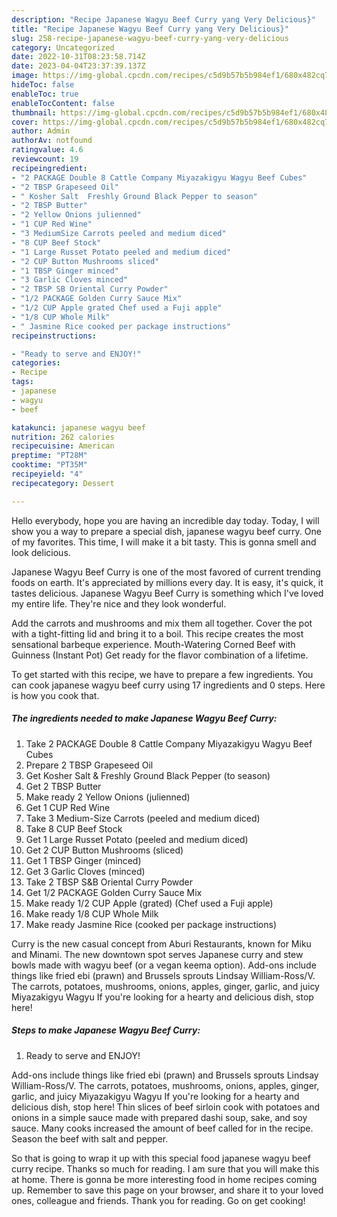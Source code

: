```yaml
---
description: "Recipe Japanese Wagyu Beef Curry yang Very Delicious}"
title: "Recipe Japanese Wagyu Beef Curry yang Very Delicious}"
slug: 258-recipe-japanese-wagyu-beef-curry-yang-very-delicious
category: Uncategorized
date: 2022-10-31T08:23:58.714Z
date: 2023-04-04T23:37:39.137Z
image: https://img-global.cpcdn.com/recipes/c5d9b57b5b984ef1/680x482cq70/japanese-wagyu-beef-curry-recipe-main-photo.jpg
hideToc: false
enableToc: true
enableTocContent: false
thumbnail: https://img-global.cpcdn.com/recipes/c5d9b57b5b984ef1/680x482cq70/japanese-wagyu-beef-curry-recipe-main-photo.jpg
cover: https://img-global.cpcdn.com/recipes/c5d9b57b5b984ef1/680x482cq70/japanese-wagyu-beef-curry-recipe-main-photo.jpg
author: Admin
authorAv: notfound
ratingvalue: 4.6
reviewcount: 19
recipeingredient:
- "2 PACKAGE Double 8 Cattle Company Miyazakigyu Wagyu Beef Cubes"
- "2 TBSP Grapeseed Oil"
- " Kosher Salt  Freshly Ground Black Pepper to season"
- "2 TBSP Butter"
- "2 Yellow Onions julienned"
- "1 CUP Red Wine"
- "3 MediumSize Carrots peeled and medium diced"
- "8 CUP Beef Stock"
- "1 Large Russet Potato peeled and medium diced"
- "2 CUP Button Mushrooms sliced"
- "1 TBSP Ginger minced"
- "3 Garlic Cloves minced"
- "2 TBSP SB Oriental Curry Powder"
- "1/2 PACKAGE Golden Curry Sauce Mix"
- "1/2 CUP Apple grated Chef used a Fuji apple"
- "1/8 CUP Whole Milk"
- " Jasmine Rice cooked per package instructions"
recipeinstructions:

- "Ready to serve and ENJOY!"
categories:
- Recipe
tags:
- japanese
- wagyu
- beef

katakunci: japanese wagyu beef 
nutrition: 262 calories
recipecuisine: American
preptime: "PT28M"
cooktime: "PT35M"
recipeyield: "4"
recipecategory: Dessert

---
```



Hello everybody, hope you are having an incredible day today. Today, I will show you a way to prepare a special dish, japanese wagyu beef curry. One of my favorites. This time, I will make it a bit tasty. This is gonna smell and look delicious.

Japanese Wagyu Beef Curry is one of the most favored of current trending foods on earth. It's appreciated by millions every day. It is easy, it's quick, it tastes delicious. Japanese Wagyu Beef Curry is something which I've loved my entire life. They're nice and they look wonderful.

Add the carrots and mushrooms and mix them all together. Cover the pot with a tight-fitting lid and bring it to a boil. This recipe creates the most sensational barbeque experience. Mouth-Watering Corned Beef with Guinness (Instant Pot) Get ready for the flavor combination of a lifetime.


To get started with this recipe, we have to prepare a few ingredients. You can cook japanese wagyu beef curry using 17 ingredients and 0 steps. Here is how you cook that.

<!--inarticleads1-->

##### The ingredients needed to make Japanese Wagyu Beef Curry:

1. Take 2 PACKAGE Double 8 Cattle Company Miyazakigyu Wagyu Beef Cubes
1. Prepare 2 TBSP Grapeseed Oil
1. Get  Kosher Salt &amp; Freshly Ground Black Pepper (to season)
1. Get 2 TBSP Butter
1. Make ready 2 Yellow Onions (julienned)
1. Get 1 CUP Red Wine
1. Take 3 Medium-Size Carrots (peeled and medium diced)
1. Take 8 CUP Beef Stock
1. Get 1 Large Russet Potato (peeled and medium diced)
1. Get 2 CUP Button Mushrooms (sliced)
1. Get 1 TBSP Ginger (minced)
1. Get 3 Garlic Cloves (minced)
1. Take 2 TBSP S&amp;B Oriental Curry Powder
1. Get 1/2 PACKAGE Golden Curry Sauce Mix
1. Make ready 1/2 CUP Apple (grated) (Chef used a Fuji apple)
1. Make ready 1/8 CUP Whole Milk
1. Make ready  Jasmine Rice (cooked per package instructions)


Curry is the new casual concept from Aburi Restaurants, known for Miku and Minami. The new downtown spot serves Japanese curry and stew bowls made with wagyu beef (or a vegan keema option). Add-ons include things like fried ebi (prawn) and Brussels sprouts Lindsay William-Ross/V. The carrots, potatoes, mushrooms, onions, apples, ginger, garlic, and juicy Miyazakigyu Wagyu If you&#39;re looking for a hearty and delicious dish, stop here! 

<!--inarticleads2-->

##### Steps to make Japanese Wagyu Beef Curry:


1. Ready to serve and ENJOY!

Add-ons include things like fried ebi (prawn) and Brussels sprouts Lindsay William-Ross/V. The carrots, potatoes, mushrooms, onions, apples, ginger, garlic, and juicy Miyazakigyu Wagyu If you&#39;re looking for a hearty and delicious dish, stop here! Thin slices of beef sirloin cook with potatoes and onions in a simple sauce made with prepared dashi soup, sake, and soy sauce. Many cooks increased the amount of beef called for in the recipe. Season the beef with salt and pepper. 

So that is going to wrap it up with this special food japanese wagyu beef curry recipe. Thanks so much for reading. I am sure that you will make this at home. There is gonna be more interesting food in home recipes coming up. Remember to save this page on your browser, and share it to your loved ones, colleague and friends. Thank you for reading. Go on get cooking!
